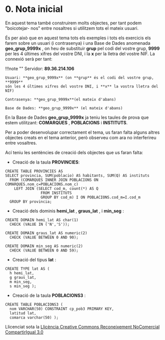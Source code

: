 # 0. Nota inicial

En aquest tema també construirem molts objectes, per tant podem "boicotejar-
nos" entre nosaltres si utilitzem tots el mateix usuari.

És per això que en aquest tema tots els exemples i tots els exercicis els
farem sobre un usuari (i contrasenya) i una Base de Dades anomenada
**geo_grup_9999x** , on heu de substituir **grup** pel codi del vostre grup,
**9999** per les 4 últimes xifres del vostre DNI, i la **x** per la lletra del
vostre NIF. La connexió serà per tant:

!!!note ""
    Servidor: **89.36.214.106**

    Usuari: **geo_grup_9999x** (on **grup** és el codi del vostre grup, **9999**
    són les 4 últimes xifres del vostre DNI, i **x** la vostra lletra del NIF)

    Contrasenya: **geo_grup_9999x**(el mateix d'abans)

    Base de Dades: **geo_grup_9999x** (el mateix d'abans)

En la Base de Dades **geo_grup_9999x** ja teniu les taules de prova que estem
utilitzant: **COMARQUES** , **POBLACIONS** i **INSTITUTS**.

Per a poder desenvolupar correctament el tema, us faran falta alguns altres
objectes creats en el tema anterior, però observeu com ara no interferireu
entre vosaltres.

Ací teniu les sentències de creació dels objectes que us faran falta:

* Creació de la taula **PROVINCIES**:

>

    CREATE TABLE PROVINCIES AS  
    SELECT provincia, SUM(poblacio) AS habitants, SUM(Q) AS instituts  
      FROM (COMARQUES INNER JOIN POBLACIONS ON COMARQUES.nom_c=POBLACIONS.nom_c)  
        LEFT JOIN (SELECT cod_m, count(*) AS Q  
                    FROM INSTITUTS  
                    GROUP BY cod_m) I ON POBLACIONS.cod_m=I.cod_m  
      GROUP BY provincia;

* Creació dels dominis **hemi_lat** , **graus_lat** , i **min_seg** :

>

    CREATE DOMAIN hemi_lat AS char(1)  
      CHECK (VALUE IN ('N','S'));  
      
    CREATE DOMAIN graus_lat AS numeric(2)  
      CHECK (VALUE BETWEEN 0 AND 90);  
      
    CREATE DOMAIN min_seg AS numeric(2)  
      CHECK (VALUE BETWEEN 0 AND 59);

* Creació del tipus **lat** :

>
    CREATE TYPE lat AS (  
      h hemi_lat,  
      g graus_lat,  
      m min_seg,  
      s min_seg );

* Creació de la taula **POBLACIONS3** :

>
    CREATE TABLE POBLACIONS3 (  
      nom VARCHAR(50) CONSTRAINT cp_pob3 PRIMARY KEY,  
      latitud lat,  
      comarca varchar(50) );



Llicenciat sota la  [Llicència Creative Commons Reconeixement NoComercial
CompartirIgual 3.0](http://creativecommons.org/licenses/by-nc-sa/3.0/)

